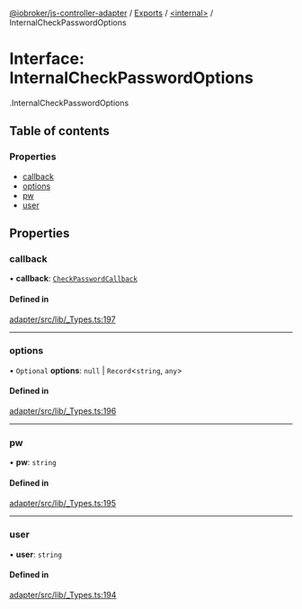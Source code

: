 [@iobroker/js-controller-adapter](../README.md) / [Exports](../modules.md) / [<internal\>](../modules/internal_.md) / InternalCheckPasswordOptions

# Interface: InternalCheckPasswordOptions

[<internal>](../modules/internal_.md).InternalCheckPasswordOptions

## Table of contents

### Properties

- [callback](internal_.InternalCheckPasswordOptions.md#callback)
- [options](internal_.InternalCheckPasswordOptions.md#options)
- [pw](internal_.InternalCheckPasswordOptions.md#pw)
- [user](internal_.InternalCheckPasswordOptions.md#user)

## Properties

### callback

• **callback**: [`CheckPasswordCallback`](../modules/internal_.md#checkpasswordcallback)

#### Defined in

[adapter/src/lib/_Types.ts:197](https://github.com/ioBroker/ioBroker.js-controller/blob/edb14082/packages/adapter/src/lib/_Types.ts#L197)

___

### options

• `Optional` **options**: ``null`` \| `Record`<`string`, `any`\>

#### Defined in

[adapter/src/lib/_Types.ts:196](https://github.com/ioBroker/ioBroker.js-controller/blob/edb14082/packages/adapter/src/lib/_Types.ts#L196)

___

### pw

• **pw**: `string`

#### Defined in

[adapter/src/lib/_Types.ts:195](https://github.com/ioBroker/ioBroker.js-controller/blob/edb14082/packages/adapter/src/lib/_Types.ts#L195)

___

### user

• **user**: `string`

#### Defined in

[adapter/src/lib/_Types.ts:194](https://github.com/ioBroker/ioBroker.js-controller/blob/edb14082/packages/adapter/src/lib/_Types.ts#L194)
